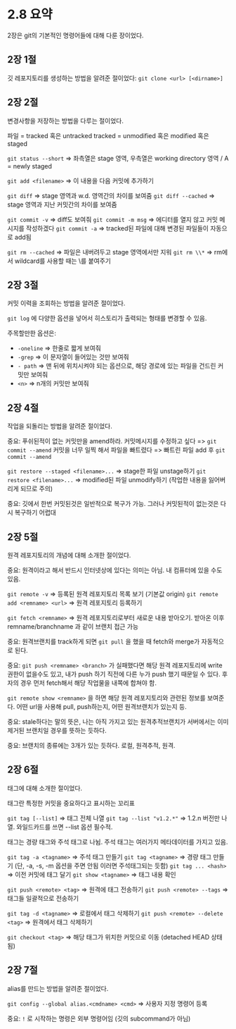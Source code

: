 # 2.8 요약
2장은 git의 기본적인 명령어들에 대해 다룬 장이었다.

## 2장 1절
깃 레포지토리를 생성하는 방법을 알려준 절이었다: `git clone <url> [<dirname>]`

## 2장 2절
변경사항을 저장하는 방법을 다루는 절이었다.

파일 = tracked 혹은 untracked
tracked = unmodified 혹은 modified 혹은 staged

`git status --short` => 좌측열은 stage 영역, 우측열은 working directory 영역 / A = newly staged

`git add <filename>` => 이 내용을 다음 커밋에 추가하기

`git diff` => stage 영역과 w.d. 영역간의 차이를 보여줌
`git diff --cached` => stage 영역과 지난 커밋간의 차이를 보여줌

`git commit -v` => diff도 보여줘
`git commit -m msg` => 에디터를 열지 않고 커밋 메시지를 작성하겠다
`git commit -a` => tracked된 파일에 대해 변경된 파일들이 자동으로 add됨

`git rm --cached` => 파일은 내버려두고 stage 영역에서만 지워
`git rm \\*` => rm에서 wildcard를 사용할 때는 \를 붙여주기

## 2장 3절
커밋 이력을 조회하는 방법을 알려준 절이었다.

`git log` 에 다양한 옵션을 넣어서 히스토리가 출력되는 형태를 변경할 수 있음.

주목할만한 옵션은:
- `-oneline` => 한줄로 짧게 보여줘
- `-grep` => 이 문자열이 들어있는 것만 보여줘
- `- path` => 맨 뒤에 위치시켜야 되는 옵션으로, 해당 경로에 있는 파일을 건드린 커밋만 보여줘
- `<n>` => n개의 커밋만 보여줘

## 2장 4절
작업을 되돌리는 방법을 알려준 절이었다.

중요: 푸쉬된적이 없는 커밋만을 amend하라.
커밋메시지를 수정하고 싶다 => `git commit --amend`
커밋을 너무 일찍 해서 파일을 빠트렸다 => 빠트린 파일 add 후 `git commit --amend`

`git restore --staged <filename>...` => stage한 파일 unstage하기
`git restore <filename>...` => modified된 파일 unmodify하기 (작업한 내용을 잃어버리게 되므로 주의)

중요: 깃에서 한번 커밋된것은 일반적으로 복구가 가능. 그러나 커밋된적이 없는것은 다시 복구하기 어렵대

## 2장 5절
원격 레포지토리의 개념에 대해 소개한 절이었다.

중요: 원격이라고 해서 반드시 인터넷상에 있다는 의미는 아님. 내 컴퓨터에 있을 수도 있음.

`git remote -v` => 등록된 원격 레포지토리 목록 보기 (기본값 origin)
`git remote add <remname> <url>` => 원격 레포지토리 등록하기

`git fetch <remname>` => 원격 레포지토리로부터 새로운 내용 받아오기. 받아온 이후 remname/branchname 과 같이 브랜치 접근 가능

중요: 원격브랜치를 track하게 되면 `git pull` 을 했을 때 fetch와 merge가 자동적으로 된다.

중요: `git push <remname> <branch>` 가 실패했다면 해당 원격 레포지토리에 write 권한이 없을수도 있고, 내가 push 하기 직전에 다른 누가 push 했기 때문일 수 있다. 후자의 경우 먼저 fetch해서 해당 작업물을 내쪽에 합쳐야 함.

`git remote show <remname>` 을 하면 해당 원격 레포지토리와 관련된 정보를 보여준다. 어떤 url을 사용해 pull, push하는지, 어떤 원격브랜치가 있는지 등.

중요: stale하다는 말의 뜻은, 나는 아직 가지고 있는 원격추적브랜치가 서버에서는 이미 제거된 브랜치일 경우를 뜻하는 듯하다.

중요: 브랜치의 종류에는 3개가 있는 듯하다. 로컬, 원격추적, 원격.

## 2장 6절
태그에 대해 소개한 절이었다.

태그란 특정한 커밋을 중요하다고 표시하는 꼬리표

`git tag [--list]` => 태그 전체 나열
`git tag --list "v1.2.*"` => 1.2.n 버전만 나열. 와일드카드를 쓰면 --list 옵션 필수적.

태그는 경량 태그와 주석 태그로 나뉨. 주석 태그는 여러가지 메타데이터를 가지고 있음.

`git tag -a <tagname>` => 주석 태그 만들기
`git tag <tagname>` => 경량 태그 만들기 (단, -a, -s, -m 옵션을 주면 안됨 이러면 주석태그되는 듯함)
`git tag ... <hash>` => 이전 커밋에 태그 달기
`git show <tagname>` => 태그 내용 확인

`git push <remote> <tag>` => 원격에 태그 전송하기
`git push <remote> --tags` => 태그들 일괄적으로 전송하기

`git tag -d <tagname>` => 로컬에서 태그 삭제하기
`git push <remote> --delete <tag>` => 원격에서 태그 삭제하기

`git checkout <tag>` => 해당 태그가 위치한 커밋으로 이동 (detached HEAD 상태 됨)

## 2장 7절
alias를 만드는 방법을 알려준 절이었다.

`git config --global alias.<cmdname> <cmd>` => 사용자 지정 명령어 등록

중요: `!` 로 시작하는 명령은 외부 명령어임 (깃의 subcommand가 아님)